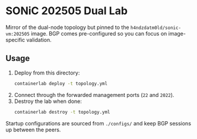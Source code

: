 # SONiC 202505 Dual Lab

Mirror of the dual-node topology but pinned to the `h4ndzdatm0ld/sonic-vm:202505` image. BGP comes pre-configured so you can focus on image-specific validation.

## Usage

1. Deploy from this directory:
   ```bash
   containerlab deploy -t topology.yml
   ```
2. Connect through the forwarded management ports (`22` and `2022`).
3. Destroy the lab when done:
   ```bash
   containerlab destroy -t topology.yml
   ```

Startup configurations are sourced from `./configs/` and keep BGP sessions up between the peers.
